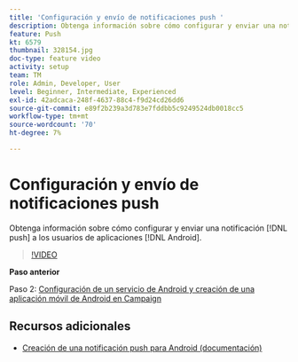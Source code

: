 ```yaml
---
title: 'Configuración y envío de notificaciones push '
description: Obtenga información sobre cómo configurar y enviar una notificación push a usuarios de aplicaciones de Android.
feature: Push
kt: 6579
thumbnail: 328154.jpg
doc-type: feature video
activity: setup
team: TM
role: Admin, Developer, User
level: Beginner, Intermediate, Experienced
exl-id: 42adcaca-248f-4637-88c4-f9d24cd26dd6
source-git-commit: e89f2b239a3d783e7fddbb5c9249524db0018cc5
workflow-type: tm+mt
source-wordcount: '70'
ht-degree: 7%

---
```


# Configuración y envío de notificaciones push

Obtenga información sobre cómo configurar y enviar una notificación [!DNL push] a los usuarios de aplicaciones [!DNL Android].

>[!VIDEO](https://video.tv.adobe.com/v/328154?quality=12)

**Paso anterior**

Paso 2: [Configuración de un servicio de Android y creación de una aplicación móvil de Android en Campaign](/help/tutorial-getting-started-with-push-notifications-for-android/configuring-an-android-service-in-campaign.md)

## Recursos adicionales

* [Creación de una notificación push para Android (documentación)](https://experienceleague.adobe.com/docs/campaign-classic/using/sending-messages/sending-push-notifications/create-a-push-msg/create-notifications-android.html)
